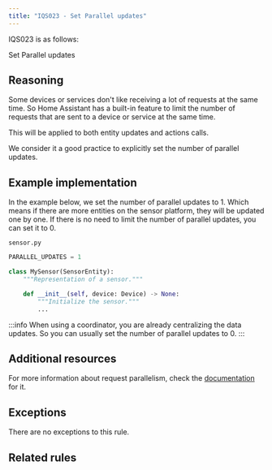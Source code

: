 ```yaml
---
title: "IQS023 - Set Parallel updates"
---
```


IQS023 is as follows:

Set Parallel updates

## Reasoning

Some devices or services don't like receiving a lot of requests at the same time.
So Home Assistant has a built-in feature to limit the number of requests that are sent to a device or service at the same time.

This will be applied to both entity updates and actions calls.

We consider it a good practice to explicitly set the number of parallel updates.

## Example implementation

In the example below, we set the number of parallel updates to 1.
Which means if there are more entities on the sensor platform, they will be updated one by one.
If there is no need to limit the number of parallel updates, you can set it to 0.

`sensor.py`
```python
PARALLEL_UPDATES = 1

class MySensor(SensorEntity):
    """Representation of a sensor."""

    def __init__(self, device: Device) -> None:
        """Initialize the sensor."""
        ...
```

:::info
When using a coordinator, you are already centralizing the data updates.
So you can usually set the number of parallel updates to 0.
:::

## Additional resources

For more information about request parallelism, check the [documentation](../../../integration_fetching_data#request-parallelism) for it.

## Exceptions

There are no exceptions to this rule.

## Related rules

